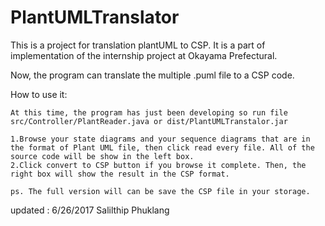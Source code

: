 # PlantUMLTranslator

This is a project for translation plantUML to CSP. It is a part of implementation of the internship project at Okayama Prefectural.

Now, the program can translate the multiple .puml file to a CSP code.

How to use it:
```
At this time, the program has just been developing so run file src/Controller/PlantReader.java or dist/PlantUMLTranstalor.jar

1.Browse your state diagrams and your sequence diagrams that are in the format of Plant UML file, then click read every file. All of the source code will be show in the left box.
2.Click convert to CSP button if you browse it complete. Then, the right box will show the result in the CSP format.

ps. The full version will can be save the CSP file in your storage.
```

updated : 6/26/2017
Salilthip Phuklang